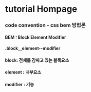 # tutorial Hompage

### code convention - css bem 방법론

#### BEM : Block Element Modifier

#### .block\_\_element--modifier

#### block: 전체를 감싸고 있는 블록요소

#### element : 내부요소

#### modifier : 기능
